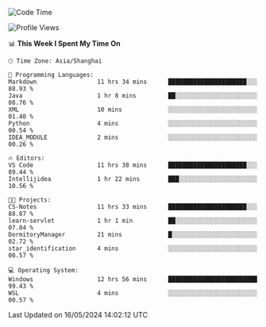 <!--START_SECTION:waka-->
![Code Time](http://img.shields.io/badge/Code%20Time-1%2C693%20hrs%2034%20mins-blue)

![Profile Views](http://img.shields.io/badge/Profile%20Views-3-blue)

📊 **This Week I Spent My Time On** 

```text
🕑︎ Time Zone: Asia/Shanghai

💬 Programming Languages: 
Markdown                 11 hrs 34 mins      ██████████████████████░░░   88.93 % 
Java                     1 hr 8 mins         ██░░░░░░░░░░░░░░░░░░░░░░░   08.76 % 
XML                      10 mins             ░░░░░░░░░░░░░░░░░░░░░░░░░   01.40 % 
Python                   4 mins              ░░░░░░░░░░░░░░░░░░░░░░░░░   00.54 % 
IDEA_MODULE              2 mins              ░░░░░░░░░░░░░░░░░░░░░░░░░   00.26 % 

🔥 Editors: 
VS Code                  11 hrs 38 mins      ██████████████████████░░░   89.44 % 
Intellijidea             1 hr 22 mins        ███░░░░░░░░░░░░░░░░░░░░░░   10.56 % 

🐱‍💻 Projects: 
CS-Notes                 11 hrs 33 mins      ██████████████████████░░░   88.87 % 
learn-servlet            1 hr 1 min          ██░░░░░░░░░░░░░░░░░░░░░░░   07.84 % 
DormitoryManager         21 mins             █░░░░░░░░░░░░░░░░░░░░░░░░   02.72 % 
star_identification      4 mins              ░░░░░░░░░░░░░░░░░░░░░░░░░   00.57 % 

💻 Operating System: 
Windows                  12 hrs 56 mins      █████████████████████████   99.43 % 
WSL                      4 mins              ░░░░░░░░░░░░░░░░░░░░░░░░░   00.57 % 
```


 Last Updated on 16/05/2024 14:02:12 UTC
<!--END_SECTION:waka-->